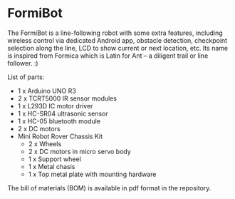 # FormiBot
The FormiBot is a line-following robot with some extra features, including wireless control via dedicated Android app, obstacle detection, checkpoint selection along the line, LCD to show current or next location, etc. 
Its name is inspired from Formica which is Latin for Ant – a diligent trail or line follower. :)

List of parts:
* 1 x Arduino UNO R3
* 2 x TCRT5000 IR sensor modules
* 1 x L293D IC motor driver
* 1 x HC-SR04 ultrasonic sensor
* 1 x HC-05 bluetooth module
* 2 x DC motors
* Mini Robot Rover Chassis Kit
  - 2 x Wheels
  - 2 x DC motors in micro servo body
  - 1 x Support wheel
  - 1 x Metal chasis
  - 1 x Top metal plate with mounting hardware

The bill of materials (BOM) is available in pdf format in the repository.
